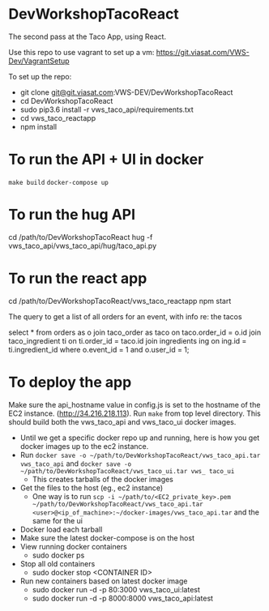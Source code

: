 # DevWorkshopTacoReact

The second pass at the Taco App, using React.

Use this repo to use vagrant to set up a vm: https://git.viasat.com/VWS-Dev/VagrantSetup

To set up the repo:

* git clone git@git.viasat.com:VWS-DEV/DevWorkshopTacoReact
* cd DevWorkshopTacoReact
* sudo pip3.6 install -r vws_taco_api/requirements.txt
* cd vws_taco_reactapp
* npm install

# To run the API + UI in docker

`make build`
`docker-compose up`

# To run the hug API

cd /path/to/DevWorkshopTacoReact
hug -f vws_taco_api/vws_taco_api/hug/taco_api.py

# To run the react app

cd /path/to/DevWorkshopTacoReact/vws_taco_reactapp
npm start

The query to get a list of all orders for an event, with info re: the tacos

select \* from orders as o join taco_order as taco on taco.order_id = o.id join taco_ingredient ti on ti.order_id = taco.id join ingredients ing on ing.id = ti.ingredient_id where o.event_id = 1 and o.user_id = 1;

# To deploy the app

Make sure the api_hostname value in config.js is set to the hostname of the EC2 instance. (http://34.216.218.113). Run `make` from top level directory. This should build both the vws_taco_api and vws_taco_ui docker images.

* Until we get a specific docker repo up and running, here is how you get docker images up to the ec2 instance.
* Run `docker save -o ~/path/to/DevWorkshopTacoReact/vws_taco_api.tar vws_taco_api` and `docker save -o ~/path/to/DevWorkshopTacoReact/vws_taco_ui.tar vws_ taco_ui`
  * This creates tarballs of the docker images
* Get the files to the host (eg., ec2 instance)
  * One way is to run `scp -i ~/path/to/<EC2_private_key>.pem ~/path/to/DevWorkshopTacoReact/vws_taco_api.tar <user>@<ip_of_machine>:~/docker-images/vws_taco_api.tar` and the same for the ui
* Docker load each tarball
* Make sure the latest docker-compose is on the host
* View running docker containers
  * sudo docker ps
* Stop all old containers
  * sudo docker stop \<CONTAINER ID\>
* Run new containers based on latest docker image
  * sudo docker run -d -p 80:3000 vws_taco_ui:latest
  * sudo docker run -d -p 8000:8000 vws_taco_api:latest
